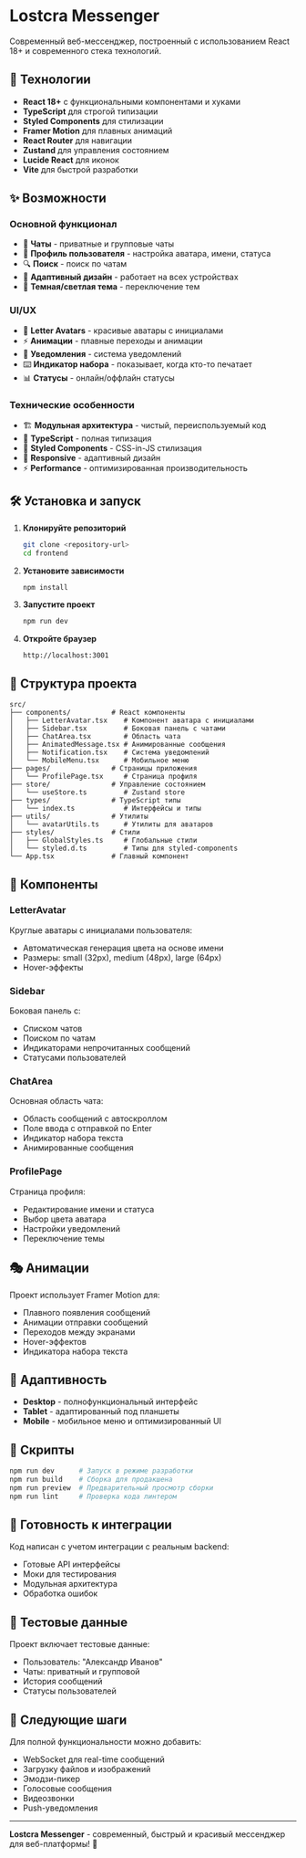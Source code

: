 # Lostcra Messenger

Современный веб-мессенджер, построенный с использованием React 18+ и современного стека технологий.

## 🚀 Технологии

- **React 18+** с функциональными компонентами и хуками
- **TypeScript** для строгой типизации
- **Styled Components** для стилизации
- **Framer Motion** для плавных анимаций
- **React Router** для навигации
- **Zustand** для управления состоянием
- **Lucide React** для иконок
- **Vite** для быстрой разработки

## ✨ Возможности

### Основной функционал
- 💬 **Чаты** - приватные и групповые чаты
- 👤 **Профиль пользователя** - настройка аватара, имени, статуса
- 🔍 **Поиск** - поиск по чатам
- 📱 **Адаптивный дизайн** - работает на всех устройствах
- 🌙 **Темная/светлая тема** - переключение тем

### UI/UX
- 🎨 **Letter Avatars** - красивые аватары с инициалами
- ⚡ **Анимации** - плавные переходы и анимации
- 🔔 **Уведомления** - система уведомлений
- ⌨️ **Индикатор набора** - показывает, когда кто-то печатает
- 📊 **Статусы** - онлайн/оффлайн статусы

### Технические особенности
- 🏗️ **Модульная архитектура** - чистый, переиспользуемый код
- 🎯 **TypeScript** - полная типизация
- 🎨 **Styled Components** - CSS-in-JS стилизация
- 📱 **Responsive** - адаптивный дизайн
- ⚡ **Performance** - оптимизированная производительность

## 🛠️ Установка и запуск

1. **Клонируйте репозиторий**
   ```bash
   git clone <repository-url>
   cd frontend
   ```

2. **Установите зависимости**
   ```bash
   npm install
   ```

3. **Запустите проект**
   ```bash
   npm run dev
   ```

4. **Откройте браузер**
   ```
   http://localhost:3001
   ```

## 📁 Структура проекта

```
src/
├── components/          # React компоненты
│   ├── LetterAvatar.tsx    # Компонент аватара с инициалами
│   ├── Sidebar.tsx         # Боковая панель с чатами
│   ├── ChatArea.tsx        # Область чата
│   ├── AnimatedMessage.tsx # Анимированные сообщения
│   ├── Notification.tsx    # Система уведомлений
│   └── MobileMenu.tsx      # Мобильное меню
├── pages/               # Страницы приложения
│   └── ProfilePage.tsx     # Страница профиля
├── store/               # Управление состоянием
│   └── useStore.ts         # Zustand store
├── types/               # TypeScript типы
│   └── index.ts            # Интерфейсы и типы
├── utils/               # Утилиты
│   └── avatarUtils.ts      # Утилиты для аватаров
├── styles/              # Стили
│   ├── GlobalStyles.ts     # Глобальные стили
│   └── styled.d.ts         # Типы для styled-components
└── App.tsx              # Главный компонент
```

## 🎨 Компоненты

### LetterAvatar
Круглые аватары с инициалами пользователя:
- Автоматическая генерация цвета на основе имени
- Размеры: small (32px), medium (48px), large (64px)
- Hover-эффекты

### Sidebar
Боковая панель с:
- Списком чатов
- Поиском по чатам
- Индикаторами непрочитанных сообщений
- Статусами пользователей

### ChatArea
Основная область чата:
- Область сообщений с автоскроллом
- Поле ввода с отправкой по Enter
- Индикатор набора текста
- Анимированные сообщения

### ProfilePage
Страница профиля:
- Редактирование имени и статуса
- Выбор цвета аватара
- Настройки уведомлений
- Переключение темы

## 🎭 Анимации

Проект использует Framer Motion для:
- Плавного появления сообщений
- Анимации отправки сообщений
- Переходов между экранами
- Hover-эффектов
- Индикатора набора текста

## 📱 Адаптивность

- **Desktop** - полнофункциональный интерфейс
- **Tablet** - адаптированный под планшеты
- **Mobile** - мобильное меню и оптимизированный UI

## 🔧 Скрипты

```bash
npm run dev      # Запуск в режиме разработки
npm run build    # Сборка для продакшена
npm run preview  # Предварительный просмотр сборки
npm run lint     # Проверка кода линтером
```

## 🚀 Готовность к интеграции

Код написан с учетом интеграции с реальным backend:
- Готовые API интерфейсы
- Моки для тестирования
- Модульная архитектура
- Обработка ошибок

## 📝 Тестовые данные

Проект включает тестовые данные:
- Пользователь: "Александр Иванов"
- Чаты: приватный и групповой
- История сообщений
- Статусы пользователей

## 🎯 Следующие шаги

Для полной функциональности можно добавить:
- WebSocket для real-time сообщений
- Загрузку файлов и изображений
- Эмодзи-пикер
- Голосовые сообщения
- Видеозвонки
- Push-уведомления

---

**Lostcra Messenger** - современный, быстрый и красивый мессенджер для веб-платформы! 🚀
